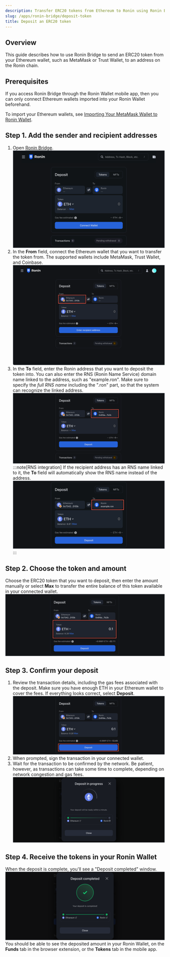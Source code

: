```yaml
---
description: Transfer ERC20 tokens from Ethereum to Ronin using Ronin Bridge.
slug: /apps/ronin-bridge/deposit-token
title: Deposit an ERC20 token
---
```


## Overview

This guide describes how to use Ronin Bridge to send an ERC20 token from your Ethereum wallet, such as MetaMask or Trust Wallet, to an address on the Ronin chain.

## Prerequisites

If you access Ronin Bridge through the Ronin Wallet mobile app, then you can only connect Ethereum wallets imported into your Ronin Wallet beforehand.

To import your Ethereum wallets, see [Importing Your MetaMask Wallet to Ronin Wallet](https://support.roninchain.com/hc/en-us/articles/14862812718107-Importing-Your-MetaMask-Wallet-to-Ronin-Wallet).

## Step 1. Add the sender and recipient addresses

1. Open [Ronin Bridge](https://app.roninchain.com/bridge).
   ![token-deposit-0](../assets/token-deposit-0.png)
2. In the **From** field, connect the Ethereum wallet that you want to transfer the token from. The supported wallets include MetaMask, Trust Wallet, and Coinbase.
   ![token-deposit-1](../assets/token-deposit-1.png)
3. In the **To** field, enter the Ronin address that you want to deposit the token into. You can also enter the RNS (Ronin Name Service) domain name linked to the address, such as "example.ron". Make sure to specify the *full RNS name* including the ".ron" part, so that the system can recognize the linked address.
   ![token-deposit-2](../assets/token-deposit-2.png)
   :::note[RNS integration]
   If the recipient address has an RNS name linked to it, the **To** field will automatically show the RNS name instead of the address.
   ![token-deposit-rns](../assets/token-deposit-rns.png)
   :::

## Step 2. Choose the token and amount

Choose the ERC20 token that you want to deposit, then enter the amount manually or select **Max** to transfer the entire balance of this token available in your connected wallet.
![token-deposit-3](../assets/token-deposit-3.png)

## Step 3. Confirm your deposit

1. Review the transaction details, including the gas fees associated with the deposit. Make sure you have enough ETH in your Ethereum wallet to cover the fees. If everything looks correct, select **Deposit**.
   ![token-deposit-4](../assets/token-deposit-4.png)
2. When prompted, sign the transaction in your connected wallet.
3. Wait for the transaction to be confirmed by the network. Be patient, however, as transactions can take some time to complete, depending on network congestion and gas fees.
   ![token-deposit-5](../assets/token-deposit-5.png)

## Step 4. Receive the tokens in your Ronin Wallet

When the deposit is complete, you'll see a "Deposit completed" window.
![token-deposit-6](../assets/token-deposit-6.png)
You should be able to see the deposited amount in your Ronin Wallet, on the **Funds** tab in the browser extension, or the **Tokens** tab in the mobile app.

